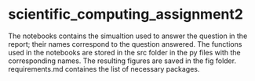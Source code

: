 # scientific_computing_assignment2

The notebooks contains the simualtion used to answer the question in the report; their names correspond to the question answered. The functions used in the notebooks are stored in the src folder in the py files with the corresponding names. The resulting figures are saved in the fig folder. requirements.md containes the list of necessary packages.